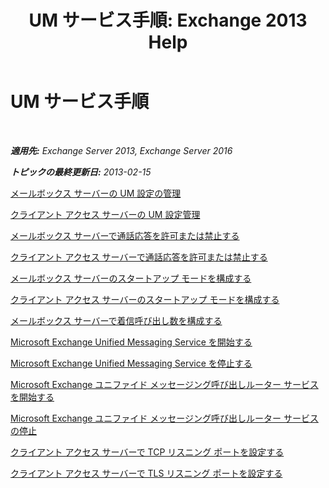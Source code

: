 ﻿---
title: 'UM サービス手順: Exchange 2013 Help'
TOCTitle: UM サービス手順
ms:assetid: 3efa389a-9130-4c02-ab9e-fd4ad5933412
ms:mtpsurl: https://technet.microsoft.com/ja-jp/library/JJ851062(v=EXCHG.150)
ms:contentKeyID: 50555764
ms.date: 04/24/2018
mtps_version: v=EXCHG.150
ms.translationtype: HT
---

# UM サービス手順

 

_**適用先:** Exchange Server 2013, Exchange Server 2016_

_**トピックの最終更新日:** 2013-02-15_

[メールボックス サーバーの UM 設定の管理](manage-um-settings-on-a-mailbox-server-exchange-2013-help.md)

[クライアント アクセス サーバーの UM 設定管理](manage-um-settings-on-a-client-access-server-exchange-2013-help.md)

[メールボックス サーバーで通話応答を許可または禁止する](allow-or-prevent-call-answering-on-a-mailbox-server-exchange-2013-help.md)

[クライアント アクセス サーバーで通話応答を許可または禁止する](allow-or-prevent-call-answering-on-a-client-access-server-exchange-2013-help.md)

[メールボックス サーバーのスタートアップ モードを構成する](configure-the-startup-mode-on-a-mailbox-server-exchange-2013-help.md)

[クライアント アクセス サーバーのスタートアップ モードを構成する](configure-the-startup-mode-on-a-client-access-server-exchange-2013-help.md)

[メールボックス サーバーで着信呼び出し数を構成する](configure-the-number-of-incoming-calls-on-a-mailbox-server-exchange-2013-help.md)

[Microsoft Exchange Unified Messaging Service を開始する](start-the-microsoft-exchange-unified-messaging-service-exchange-2013-help.md)

[Microsoft Exchange Unified Messaging Service を停止する](stop-the-microsoft-exchange-unified-messaging-service-exchange-2013-help.md)

[Microsoft Exchange ユニファイド メッセージング呼び出しルーター サービスを開始する](start-the-microsoft-exchange-unified-messaging-call-router-service-exchange-2013-help.md)

[Microsoft Exchange ユニファイド メッセージング呼び出しルーター サービスの停止](stop-the-microsoft-exchange-unified-messaging-call-router-service-exchange-2013-help.md)

[クライアント アクセス サーバーで TCP リスニング ポートを設定する](set-the-tcp-listening-port-on-a-client-access-server-exchange-2013-help.md)

[クライアント アクセス サーバーで TLS リスニング ポートを設定する](set-the-tls-listening-port-on-a-client-access-server-exchange-2013-help.md)

